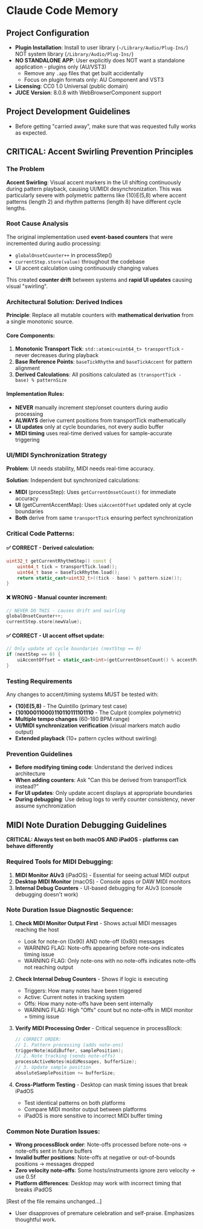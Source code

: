 
# Claude Code Memory

## Project Configuration
- **Plugin Installation**: Install to user library (`~/Library/Audio/Plug-Ins/`) NOT system library (`/Library/Audio/Plug-Ins/`)
- **NO STANDALONE APP**: User explicitly does NOT want a standalone application - plugins only (AU/VST3)
  - Remove any `.app` files that get built accidentally
  - Focus on plugin formats only: AU Component and VST3
- **Licensing**: CC0 1.0 Universal (public domain)
- **JUCE Version**: 8.0.8 with WebBrowserComponent support

## Project Development Guidelines
- Before getting "carried away", make sure that was requested fully works as expected.

## CRITICAL: Accent Swirling Prevention Principles

### The Problem
**Accent Swirling**: Visual accent markers in the UI shifting continuously during pattern playback, causing UI/MIDI desynchronization. This was particularly severe with polymetric patterns like {10}E(5,8) where accent patterns (length 2) and rhythm patterns (length 8) have different cycle lengths.

### Root Cause Analysis
The original implementation used **event-based counters** that were incremented during audio processing:
- `globalOnsetCounter++` in processStep() 
- `currentStep.store(value)` throughout the codebase
- UI accent calculation using continuously changing values

This created **counter drift** between systems and **rapid UI updates** causing visual "swirling".

### Architectural Solution: Derived Indices
**Principle**: Replace all mutable counters with **mathematical derivation** from a single monotonic source.

#### Core Components:
1. **Monotonic Transport Tick**: `std::atomic<uint64_t> transportTick` - never decreases during playback
2. **Base Reference Points**: `baseTickRhythm` and `baseTickAccent` for pattern alignment
3. **Derived Calculations**: All positions calculated as `(transportTick - base) % patternSize`

#### Implementation Rules:
- **NEVER** manually increment step/onset counters during audio processing
- **ALWAYS** derive current positions from transportTick mathematically  
- **UI updates** only at cycle boundaries, not every audio buffer
- **MIDI timing** uses real-time derived values for sample-accurate triggering

### UI/MIDI Synchronization Strategy
**Problem**: UI needs stability, MIDI needs real-time accuracy.

**Solution**: Independent but synchronized calculations:
- **MIDI** (processStep): Uses `getCurrentOnsetCount()` for immediate accuracy
- **UI** (getCurrentAccentMap): Uses `uiAccentOffset` updated only at cycle boundaries
- **Both** derive from same `transportTick` ensuring perfect synchronization

### Critical Code Patterns:

#### ✅ CORRECT - Derived calculation:
```cpp
uint32_t getCurrentRhythmStep() const {
    uint64_t tick = transportTick.load();
    uint64_t base = baseTickRhythm.load();
    return static_cast<uint32_t>((tick - base) % pattern.size());
}
```

#### ❌ WRONG - Manual counter increment:
```cpp
// NEVER DO THIS - causes drift and swirling
globalOnsetCounter++;
currentStep.store(newValue);
```

#### ✅ CORRECT - UI accent offset update:
```cpp
// Only update at cycle boundaries (nextStep == 0)
if (nextStep == 0) {
    uiAccentOffset = static_cast<int>(getCurrentOnsetCount() % accentPatternSize);
}
```

### Testing Requirements
Any changes to accent/timing systems MUST be tested with:
- **{10}E(5,8)** - The Quintillo (primary test case)
- **{10100011000}110110111101110** - The Culprit (complex polymetric)
- **Multiple tempo changes** (60-180 BPM range)
- **UI/MIDI synchronization verification** (visual markers match audio output)
- **Extended playback** (10+ pattern cycles without swirling)

### Prevention Guidelines
- **Before modifying timing code**: Understand the derived indices architecture
- **When adding counters**: Ask "Can this be derived from transportTick instead?"
- **For UI updates**: Only update accent displays at appropriate boundaries
- **During debugging**: Use debug logs to verify counter consistency, never assume synchronization

## MIDI Note Duration Debugging Guidelines
**CRITICAL: Always test on both macOS AND iPadOS - platforms can behave differently**

### Required Tools for MIDI Debugging:
1. **MIDI Monitor AUv3** (iPadOS) - Essential for seeing actual MIDI output
2. **Desktop MIDI Monitor** (macOS) - Console apps or DAW MIDI monitors
3. **Internal Debug Counters** - UI-based debugging for AUv3 (console debugging doesn't work)

### Note Duration Issue Diagnostic Sequence:
1. **Check MIDI Monitor Output First** - Shows actual MIDI messages reaching the host
   - Look for note-on (0x90) AND note-off (0x80) messages
   - WARNING FLAG: Note-offs appearing before note-ons indicates timing issue
   - WARNING FLAG: Only note-ons with no note-offs indicates note-offs not reaching output

2. **Check Internal Debug Counters** - Shows if logic is executing
   - Triggers: How many notes have been triggered
   - Active: Current notes in tracking system
   - Offs: How many note-offs have been sent internally
   - WARNING FLAG: High "Offs" count but no note-offs in MIDI monitor = timing issue

3. **Verify MIDI Processing Order** - Critical sequence in processBlock:
   ```cpp
   // CORRECT ORDER:
   // 1. Pattern processing (adds note-ons)
   triggerNote(midiBuffer, samplePosition);
   // 2. Note tracking (sends note-offs)  
   processActiveNotes(midiMessages, bufferSize);
   // 3. Update sample position
   absoluteSamplePosition += bufferSize;
   ```

4. **Cross-Platform Testing** - Desktop can mask timing issues that break iPadOS
   - Test identical patterns on both platforms
   - Compare MIDI monitor output between platforms
   - iPadOS is more sensitive to incorrect MIDI buffer timing

### Common Note Duration Issues:
- **Wrong processBlock order**: Note-offs processed before note-ons → note-offs sent in future buffers
- **Invalid buffer positions**: Note-offs at negative or out-of-bounds positions → messages dropped
- **Zero velocity note-offs**: Some hosts/instruments ignore zero velocity → use 0.5f
- **Platform differences**: Desktop may work with incorrect timing that breaks iPadOS

[Rest of the file remains unchanged...]
- User disapproves of premature celebration and self-praise. Emphasizes thoughtful work.